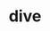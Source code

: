 ---
category: 4-letters
denotation: null
name: dive
reference_link: https://www.etymonline.com/word/dive
root_language: null
root_name: null
title: dive
type: free
word_sums:
- respelling: dive
  sum: 'Dive + '
---